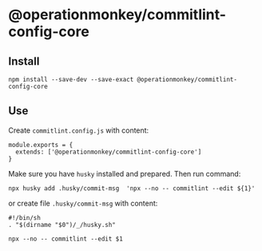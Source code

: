 # @operationmonkey/commitlint-config-core

## Install

```
npm install --save-dev --save-exact @operationmonkey/commitlint-config-core
```

## Use

Create `commitlint.config.js` with content: 

```
module.exports = {
  extends: ['@operationmonkey/commitlint-config-core']
}
```

Make sure you have `husky` installed and prepared. Then run command: 

```
npx husky add .husky/commit-msg  'npx --no -- commitlint --edit ${1}'
```

or create file `.husky/commit-msg` with content: 

```
#!/bin/sh
. "$(dirname "$0")/_/husky.sh"

npx --no -- commitlint --edit $1
```

